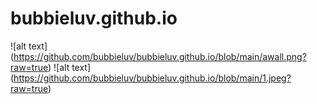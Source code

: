 ﻿# bubbieluv.github.io
![alt text] (https://github.com/bubbieluv/bubbieluv.github.io/blob/main/awall.png?raw=true)
![alt text] (https://github.com/bubbieluv/bubbieluv.github.io/blob/main/1.jpeg?raw=true)
